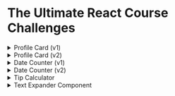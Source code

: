 # The Ultimate React Course Challenges

<details>
    <summary style="font-size: 14px">Profile Card (v1)</summary>
    <img alt="chal-1.png" src="assets/chal-1.png"/>
</details>

<details>
    <summary style="font-size: 14px">Profile Card (v2)</summary>
    <img alt="chal-2.png" src="assets/chal-2.png"/>
</details>

<details>
    <summary style="font-size: 14px">Date Counter (v1)</summary>
    <img alt="chal-3.png" src="assets/chal-3.png">
</details>

<details>
    <summary style="font-size: 14px">Date Counter (v2)</summary>
    <img alt="chal-4.png" src="assets/chal-4.png">
</details>

<details>
    <summary style="font-size: 14px">Tip Calculator</summary>
    <img alt="chal-5.png" src="assets/chal-5.png">
</details>

<details>
    <summary style="font-size: 14px">Text Expander Component</summary>
    <img alt="chal-6.png" src="assets/chal-6.png">
</details>
